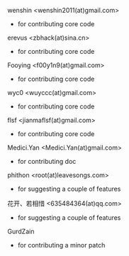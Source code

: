 wenshin <wenshin2011(at)gmail.com>
* for contributing core code

erevus <zbhack(at)sina.cn>
* for contributing core code

Fooying <f00y1n9(at)gmail.com>
* for contributing core code

wyc0 <wuyccc(at)gmail.com>
* for contributing core code

flsf <jianmaflsf(at)gmail.com>
* for contributing core code

Medici.Yan <Medici.Yan(at)gmail.com>
* for contributing doc

phithon <root(at)leavesongs.com>
* for suggesting a couple of features

花开、若相惜 <635484364(at)qq.com>
* for suggesting a couple of features

GurdZain
* for contributing a minor patch
